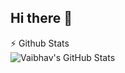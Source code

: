 ## Hi there 👋

</details>
<summary> ⚡ Github Stats </summary>
<img align = "left" alt ="Vaibhav's GitHub Stats" src = "https://github-readme-stats-2p2unyudl-vaibhavs-projects-47cb93ce.vercel.app/api?username=vaibhavsehara" />
</details>
